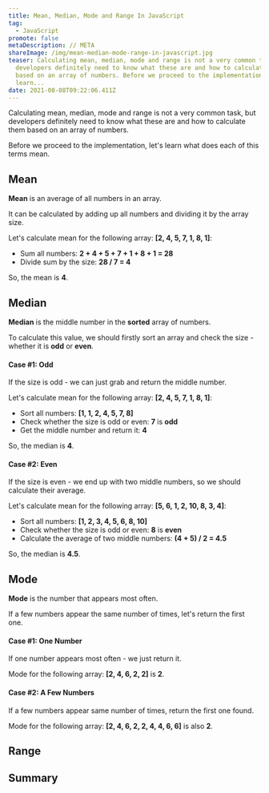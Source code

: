 ```yaml
---
title: Mean, Median, Mode and Range In JavaScript
tag:
  - JavaScript
promote: false
metaDescription: // META
shareImage: /img/mean-median-mode-range-in-javascript.jpg
teaser: Calculating mean, median, mode and range is not a very common task, but
  developers definitely need to know what these are and how to calculate them
  based on an array of numbers. Before we proceed to the implementation, let's
  learn...
date: 2021-08-08T09:22:06.411Z
---
```

Calculating mean, median, mode and range is not a very common task, but developers definitely need to know what these are and how to calculate them based on an array of numbers.

Before we proceed to the implementation, let's learn what does each of this terms mean.

## Mean

**Mean** is an average of all numbers in an array.

It can be calculated by adding up all numbers and dividing it by the array size.

Let's calculate mean for the following array: **\[2, 4, 5, 7, 1, 8, 1]**:

* Sum all numbers: **2 + 4 + 5 + 7 + 1 + 8 + 1 = 28**
* Divide sum by the size: **28 / 7 = 4**

So, the mean is **4**.

## Median

**Median** is the middle number in the **sorted** array of numbers.

To calculate this value, we should firstly sort an array and check the size - whether it is **odd** or **even**.

#### Case #1: Odd

If the size is odd - we can just grab and return the middle number.

Let's calculate mean for the following array: **\[2, 4, 5, 7, 1, 8, 1]**:

* Sort all numbers: **\[1, 1, 2, 4, 5, 7, 8]**
* Check whether the size is odd or even: **7** is **odd**
* Get the middle number and return it: **4**

So, the median is **4**.

#### Case #2: Even

If the size is even - we end up with two middle numbers, so we should calculate their average.

Let's calculate mean for the following array: **\[5, 6, 1, 2, 10, 8, 3, 4]**:

* Sort all numbers: **\[1, 2, 3, 4, 5, 6, 8, 10]**
* Check whether the size is odd or even: **8** is **even**
* Calculate the average of two middle numbers: **(4 + 5) / 2 = 4.5**

So, the median is **4.5**.

## Mode

**Mode** is the number that appears most often.

If a few numbers appear the same number of times, let's return the first one.

#### Case #1: One Number

If one number appears most often - we just return it.

Mode for the following array: **\[2, 4, 6, 2, 2]** is **2**.

#### Case #2: A Few Numbers

If a few numbers appear same number of times, return the first one found.

Mode for the following array: **\[2, 4, 6, 2, 2, 4, 4, 6, 6]** is also **2**.

## Range

## Summary